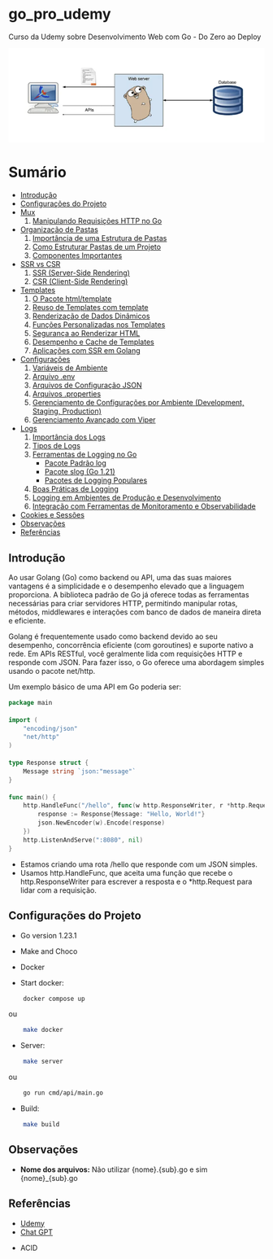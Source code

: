 # go_pro_udemy
    
Curso da Udemy sobre Desenvolvimento Web com Go - Do Zero ao Deploy

![GOlang](/github/banner.png)

# Sumário

* [Introdução](#introdução)
* [Configurações do Projeto](#configurações-do-projeto)
* [Mux](/notes/mux.md#mux)
    1. [Manipulando Requisições HTTP no Go](/notes/mux.md#manipulando-requisições-http-no-go)
* [Organização de Pastas](/notes/structure.md#organização-de-pastas)
    1. [Importância de uma Estrutura de Pastas](/notes/structure.md#importância-de-uma-estrutura-de-pastas)
    2. [Como Estruturar Pastas de um Projeto](/notes/structure.md#como-estruturar-pastas-de-um-projeto)
    3. [Componentes Importantes](/notes/structure.md#componentes-importantes)
* [SSR vs CSR](/notes/side_render.md#server-side-render-vs-client-side-render)
    1. [SSR (Server-Side Rendering)](/notes/side_render.md#ssr-server-side-rendering)
    2. [CSR (Client-Side Rendering)](/notes/side_render.md#csr-client-side-rendering)
* [Templates](/notes/template.md#templates)
    1. [O Pacote html/template](/notes/template.md#o-pacote-htmltemplate)
    2. [Reuso de Templates com template](/notes/template.md#reuso-de-templates-com-template)
    3. [Renderização de Dados Dinâmicos](/notes/template.md#renderização-de-dados-dinâmicos)
    4. [Funções Personalizadas nos Templates](/notes/template.md#funções-personalizadas-nos-templates)
    5. [Segurança ao Renderizar HTML](/notes/template.md#segurança-ao-renderizar-html)
    6. [Desempenho e Cache de Templates](/notes/template.md#desempenho-e-cache-de-templates)
    7. [Aplicações com SSR em Golang](/notes/template.md#aplicações-com-ssr-em-golang)
* [Configurações](/notes/config.md#configurações)
    1. [Variáveis de Ambiente](/notes/config.md#variáveis-de-ambiente)
    2. [Arquivo .env](/notes/config.md#arquivo-env)
    3. [Arquivos de Configuração JSON](/notes/config.md#arquivos-de-configuração-json)
    4. [Arquivos .properties](/notes/config.md#arquivos-properties)
    5. [Gerenciamento de Configurações por Ambiente (Development, Staging, Production)](/notes/config.md#gerenciamento-de-configurações-por-ambiente-development-staging-production)
    6. [Gerenciamento Avançado com Viper](/notes/config.md#gerenciamento-avançado-com-viper)
* [Logs](/notes/logs.md#logs)
    1. [Importância dos Logs](/notes/logs.md#importância-dos-logs)
    2. [Tipos de Logs](/notes/logs.md#tipos-de-logs)
    3. [Ferramentas de Logging no Go](/notes/logs.md#ferramentas-de-logging-no-go)
        * [Pacote Padrão log](/notes/logs.md#pacote-padrão-log)
        * [Pacote slog (Go 1.21)](/notes/logs.md#pacote-slog-go-121)
        * [Pacotes de Logging Populares](/notes/logs.md#pacotes-de-logging-populares)
    4. [Boas Práticas de Logging](/notes/logs.md#boas-práticas-de-logging)
    5. [Logging em Ambientes de Produção e Desenvolvimento](/notes/logs.md#logging-em-ambientes-de-produção-e-desenvolvimento)
    6. [Integração com Ferramentas de Monitoramento e Observabilidade](/notes/logs.md#integração-com-ferramentas-de-monitoramento-e-observabilidade)
* [Cookies e Sessões](/notes/cs.md#cookies)
* [Observações](#observações)
* [Referências](#referências)

## Introdução

Ao usar Golang (Go) como backend ou API, uma das suas maiores vantagens é a simplicidade e o desempenho elevado que a linguagem proporciona. A biblioteca padrão de Go já oferece todas as ferramentas necessárias para criar servidores HTTP, permitindo manipular rotas, métodos, middlewares e interações com banco de dados de maneira direta e eficiente.

Golang é frequentemente usado como backend devido ao seu desempenho, concorrência eficiente (com goroutines) e suporte nativo a rede. Em APIs RESTful, você geralmente lida com requisições HTTP e responde com JSON. Para fazer isso, o Go oferece uma abordagem simples usando o pacote net/http.

Um exemplo básico de uma API em Go poderia ser:

```go
package main

import (
    "encoding/json"
    "net/http"
)

type Response struct {
    Message string `json:"message"`
}

func main() {
    http.HandleFunc("/hello", func(w http.ResponseWriter, r *http.Request) {
        response := Response{Message: "Hello, World!"}
        json.NewEncoder(w).Encode(response)
    })
    http.ListenAndServe(":8080", nil)
}
```

* Estamos criando uma rota /hello que responde com um JSON simples.
* Usamos http.HandleFunc, que aceita uma função que recebe o http.ResponseWriter para escrever a resposta e o *http.Request para lidar com a requisição.

## Configurações do Projeto

* Go version 1.23.1
* Make and Choco
* Docker

* Start docker:  

```bash 
    docker compose up 
```

ou

```bash 
    make docker
```

* Server: 

```bash 
    make server
```

ou

```bash 
    go run cmd/api/main.go
```

* Build:

```bash 
    make build
```

## Observações

* **Nome dos arquivos:** Não utilizar {nome}.{sub}.go e sim {nome}_{sub}.go

## Referências

- [Udemy](https://www.udemy.com/course/desenvolvimento-web-com-go-do-zero-ao-deploy/)
- [Chat GPT](https://chat.openai.com/)

* ACID
